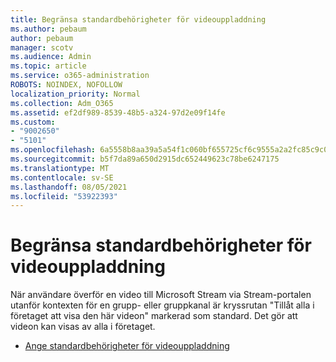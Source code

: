 ```yaml
---
title: Begränsa standardbehörigheter för videouppladdning
ms.author: pebaum
author: pebaum
manager: scotv
ms.audience: Admin
ms.topic: article
ms.service: o365-administration
ROBOTS: NOINDEX, NOFOLLOW
localization_priority: Normal
ms.collection: Adm_O365
ms.assetid: ef2df989-8539-48b5-a324-97d2e09f14fe
ms.custom:
- "9002650"
- "5101"
ms.openlocfilehash: 6a5558b8aa39a5a54f1c060bf655725cf6c9555a2a2fc85c9c0b17ec4d27ed6f
ms.sourcegitcommit: b5f7da89a650d2915dc652449623c78be6247175
ms.translationtype: MT
ms.contentlocale: sv-SE
ms.lasthandoff: 08/05/2021
ms.locfileid: "53922393"
---
```

# <a name="restrict-default-video-upload-permissions"></a>Begränsa standardbehörigheter för videouppladdning

När användare överför en video till Microsoft Stream via Stream-portalen utanför kontexten för en grupp- eller gruppkanal är kryssrutan "Tillåt alla i företaget att visa den här videon" markerad som standard. Det gör att videon kan visas av alla i företaget.

- [Ange standardbehörigheter för videouppladdning](/stream/default-video-permissions)
